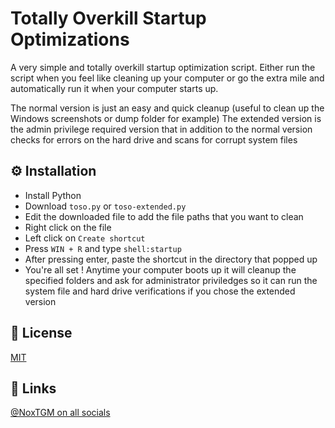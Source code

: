 # Totally Overkill Startup Optimizations

A very simple and totally overkill startup optimization script. Either run the script when you feel like cleaning up your computer or go the extra mile and automatically run it when your computer starts up.

The normal version is just an easy and quick cleanup (useful to clean up the Windows screenshots or dump folder for example)
The extended version is the admin privilege required version that in addition to the normal version checks for errors on the hard drive and scans for corrupt system files

## ⚙️ Installation

* Install Python
* Download `toso.py` or `toso-extended.py`
* Edit the downloaded file to add the file paths that you want to clean
* Right click on the file
* Left click on `Create shortcut`
* Press `WIN + R` and type `shell:startup`
* After pressing enter, paste the shortcut in the directory that popped up
* You're all set ! Anytime your computer boots up it will cleanup the specified folders and ask for administrator priviledges so it can run the system file and hard drive verifications if you chose the extended version

## 🔑 License

[MIT](https://choosealicense.com/licenses/mit/)

## 🔗 Links

[@NoxTGM on all socials](https://bento.me/noxtgm)
